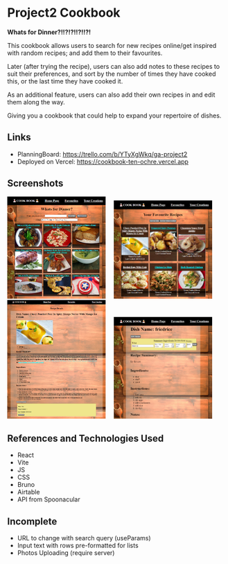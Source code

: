 # Project2 Cookbook

**Whats for Dinner?!!?!?!!?!!?!**

This cookbook allows users to search for new recipes online/get inspired with random recipes; and add them to their favourites.

Later (after trying the recipe), users can also add notes to these recipes to suit their preferences, and sort by the number of times they have cooked this, or the last time they have cooked it.

As an additional feature, users can also add their own recipes in and edit them along the way.

Giving you a cookbook that could help to expand your repertoire of dishes.

## Links

- PlanningBoard: https://trello.com/b/YTyXgWkq/ga-project2
- Deployed on Vercel: https://cookbook-ten-ochre.vercel.app

## Screenshots

<img src="search.png" alt="Search Recipes" width="45%" style="display:inline-block; margin-right: 3%;">
<img src="favourites.png" alt="Favourites List" width="45%" style="display:inline-block; margin-right: 3%;">
<img src="recipe.png" alt="Recipe Details" width="45%" style="display:inline-block; margin-right: 3%;">
<img src="creations.png" alt="Add Own Recipes" width="45%" style="display:inline-block; margin-right: 3%;">

## References and Technologies Used

- React
- Vite
- JS
- CSS
- Bruno
- Airtable
- API from Spoonacular

## Incomplete

- URL to change with search query (useParams)
- Input text with rows pre-formatted for lists
- Photos Uploading (require server)

